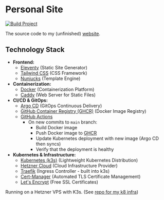 # Personal Site
[![Build Project](https://github.com/nkdem/personal-site/actions/workflows/docker-build-push.yaml/badge.svg)](https://github.com/nkdem/personal-site/actions/workflows/docker-build-push.yaml)

The source code to my (unfinished) [website](https://nkdem.net).

## Technology Stack
*   **Frontend:**
    *   [Eleventy](https://www.11ty.dev/) (Static Site Generator)
    *   [Tailwind CSS](https://tailwindcss.com/) (CSS Framework)
    *   [Nunjucks](https://mozilla.github.io/nunjucks/) (Template Engine)
*   **Containerization:**
    *   [Docker](https://www.docker.com/) (Containerization Platform)
    *   [Caddy](https://caddyserver.com/) (Web Server for Static Files)
*   **CI/CD & GitOps:**
    *   [Argo CD](https://argo-cd.readthedocs.io/) (GitOps Continuous Delivery)
    *   [GitHub Container Registry (GHCR)](https://github.com/features/packages) (Docker Image Registry)
    *   [GitHub Actions](https://github.com/features/actions) 
        * On new commits to `main` branch:
            * Build Docker image
            * Push Docker image to [GHCR](https://github.com/nkdem/personal-site/pkgs/container/personal-site)
            * Update Kubernetes deployment with new image (Argo CD then syncs)
            * Verify that the deployment is healthy
*   **Kubernetes & Infrastructure:**
    *   [Kubernetes (k3s)](https://k3s.io/) (Lightweight Kubernetes Distribution)
    *   [Hetzner Cloud](https://www.hetzner.com/cloud) (Cloud Infrastructure Provider)
    *   [Traefik](https://traefik.io/) (Ingress Controller - built into k3s)
    *   [Cert-Manager](https://cert-manager.io/) (Automated TLS Certificate Management)
    *   [Let's Encrypt](https://letsencrypt.org/) (Free SSL Certificates)

Running on a Hetzner VPS with K3s. (See [repo for my k8 infra](https://github.com/nkdem/k8-infra))
